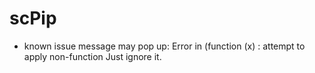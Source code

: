 # scPip

* known issue
message may pop up:
Error in (function (x)  : attempt to apply non-function
Just ignore it.

